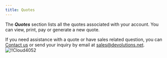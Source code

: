 ```yaml
---
title: Quotes
---
```

The ***Quotes*** section lists all the quotes associated with your account. You can view, print, pay or generate a new quote.  

If you need assistance with a quote or have sales related question, you can [Contact us](https://devolutions.net/contact) or send your inquiry by email at [sales@devolutions.net](mailto:sales@devolutions.net).  
![!!Cloud4052](https://webdevolutions.azureedge.net/docs/en/cloud/Cloud4052.png) 

